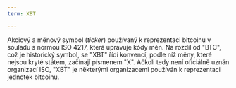 ```yaml
---
term: XBT

---
```

Akciový a měnový symbol (*ticker*) používaný k reprezentaci bitcoinu v souladu s normou ISO 4217, která upravuje kódy měn. Na rozdíl od "BTC", což je historický symbol, se "XBT" řídí konvencí, podle níž měny, které nejsou kryté státem, začínají písmenem "X". Ačkoli tedy není oficiálně uznán organizací ISO, "XBT" je některými organizacemi používán k reprezentaci jednotek bitcoinu.